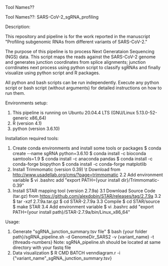 Tool Names??

Tool Names??: SARS-CoV-2_sgRNA_profiling


Description:

This repository and pipeline is for the work reported in the manuscript "Profiling subgenomic RNAs from different variants of SARS-CoV-2."

The purpose of this pipeline is to process Next Generataion Sequencing (NGS) data. 
This script maps the reads against the SARS-CoV-2 genome and generates junction coordinates from splice alignments; junction corrdinates next process using python script to classify sgRNAs and finally visualize using python script and R packages.

All python and bash scripts can be run independently. Execute any python script or bash script (without arguments) for detailed instructions on how to run them.


Environments setup: 

1. This pipeline is running on Ubuntu 20.04.4 LTS (GNU/Linux 5.13.0-52-generic x86_64)
2. R (version 4.1)
3. python (version 3.6.10)


Installation required tools:

1. Create conda environments and install some tools or packages
    $ conda create --name sgRNA python=3.6.10
    $ conda install -c bioconda samtools=1.9
    $ conda install -c anaconda pandas
    $ conda install -c conda-forge biopython
    $ conda install -c conda-forge matplotlib
2. Install Trimmomatic (version 0.39) \t
	Download from http://www.usadellab.org/cms/?page=trimmomatic
    2.2 Add environment variable
        $ vi .bashrc
        add "export PATH={your install dir}/Trimmomatic-0.39"
3. Install STAR mapping tool (version 2.7.9a)
    3.1 Download Source Code (tar.gz) from https://github.com/alexdobin/STAR/releases/tag/2.7.9a 
    3.2 $ tar -xzf 2.7.9a.tar.gz
        $ cd STAR-2.7.9a
    3.3 Compile
        $ cd STAR/source
        $ make STAR
    3.4 Add environment variable
        $ vi .bashrc
        add "export PATH={your install path}/STAR-2.7.9a/bin/Linux_x86_64"


Usage:

1. Generate "sgRNA_junction_summary.tsv file"
    $ bash {your folder path}/sgRNA_pipeline.sh -d GenomeDir_SARS2 -v {variant_name} -t {threads-numbers}
Note: sgRNA_pipeline.sh should be located at same directory with your fastq file
2. Data visualization
    $ R CMD BATCH venndiagram.r -i {"variant_name"_sgRNA_junction_summary.tsv}
